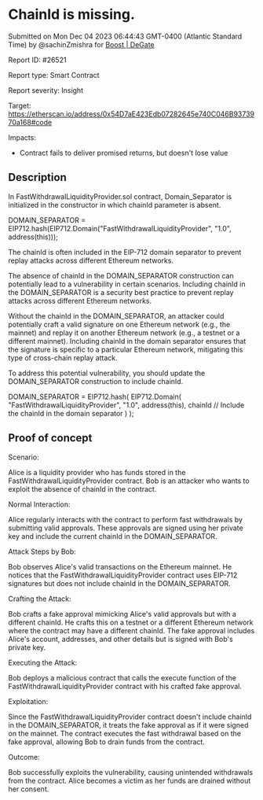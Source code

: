 
# ChainId is missing.

Submitted on Mon Dec 04 2023 06:44:43 GMT-0400 (Atlantic Standard Time) by @sachinZmishra for [Boost | DeGate](https://immunefi.com/bounty/boosteddegatebugbounty/)

Report ID: #26521

Report type: Smart Contract

Report severity: Insight

Target: https://etherscan.io/address/0x54D7aE423Edb07282645e740C046B9373970a168#code

Impacts:
- Contract fails to deliver promised returns, but doesn't lose value

## Description
In FastWithdrawalLiquidityProvider.sol contract, Domain_Separator is initialized in the constructor in which chainId parameter is absent.

DOMAIN_SEPARATOR = EIP712.hash(EIP712.Domain("FastWithdrawalLiquidityProvider", "1.0", address(this)));

The chainId is often included in the EIP-712 domain separator to prevent replay attacks across different Ethereum networks.

The absence of chainId in the DOMAIN_SEPARATOR construction can potentially lead to a vulnerability in certain scenarios. Including chainId in the DOMAIN_SEPARATOR is a security best practice to prevent replay attacks across different Ethereum networks.

Without the chainId in the DOMAIN_SEPARATOR, an attacker could potentially craft a valid signature on one Ethereum network (e.g., the mainnet) and replay it on another Ethereum network (e.g., a testnet or a different mainnet). Including chainId in the domain separator ensures that the signature is specific to a particular Ethereum network, mitigating this type of cross-chain replay attack.

To address this potential vulnerability, you should update the DOMAIN_SEPARATOR construction to include chainId.

DOMAIN_SEPARATOR = EIP712.hash( EIP712.Domain( "FastWithdrawalLiquidityProvider", "1.0", address(this), chainId // Include the chainId in the domain separator ) );

        
## Proof of concept
Scenario:

Alice is a liquidity provider who has funds stored in the FastWithdrawalLiquidityProvider contract. Bob is an attacker who wants to exploit the absence of chainId in the contract.

Normal Interaction:

Alice regularly interacts with the contract to perform fast withdrawals by submitting valid approvals. These approvals are signed using her private key and include the current chainId in the DOMAIN_SEPARATOR.

Attack Steps by Bob:

Bob observes Alice's valid transactions on the Ethereum mainnet. He notices that the FastWithdrawalLiquidityProvider contract uses EIP-712 signatures but does not include chainId in the DOMAIN_SEPARATOR.

Crafting the Attack:

Bob crafts a fake approval mimicking Alice's valid approvals but with a different chainId. He crafts this on a testnet or a different Ethereum network where the contract may have a different chainId. The fake approval includes Alice's account, addresses, and other details but is signed with Bob's private key.

Executing the Attack:

Bob deploys a malicious contract that calls the execute function of the FastWithdrawalLiquidityProvider contract with his crafted fake approval.


Exploitation:

Since the FastWithdrawalLiquidityProvider contract doesn't include chainId in the DOMAIN_SEPARATOR, it treats the fake approval as if it were signed on the mainnet. The contract executes the fast withdrawal based on the fake approval, allowing Bob to drain funds from the contract.

Outcome:

Bob successfully exploits the vulnerability, causing unintended withdrawals from the contract. Alice becomes a victim as her funds are drained without her consent.